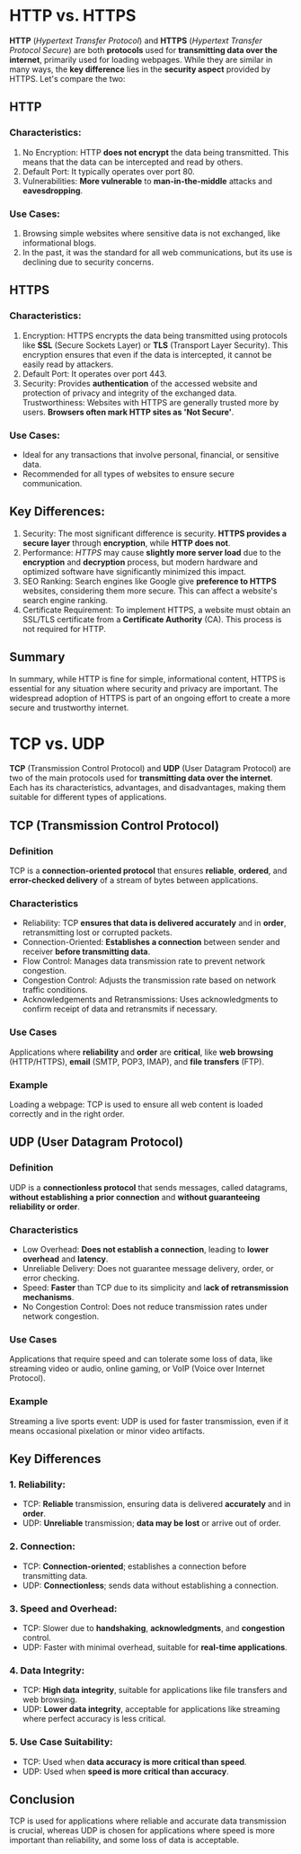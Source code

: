 # HTTP vs. HTTPS
**HTTP** (*Hypertext Transfer Protocol*) and **HTTPS** (*Hypertext Transfer Protocol Secure*) are both **protocols** used for **transmitting data over the internet**, primarily used for loading webpages. While they are similar in many ways, the **key difference** lies in the **security aspect** provided by HTTPS. Let's compare the two:

## HTTP
### Characteristics:
1. No Encryption: HTTP **does not encrypt** the data being transmitted. This means that the data can be intercepted and read by others.
2. Default Port: It typically operates over port 80.
3. Vulnerabilities: **More vulnerable** to **man-in-the-middle** attacks and **eavesdropping**.

### Use Cases:
1. Browsing simple websites where sensitive data is not exchanged, like informational blogs.
2. In the past, it was the standard for all web communications, but its use is declining due to security concerns.

## HTTPS

### Characteristics:
1. Encryption: HTTPS encrypts the data being transmitted using protocols like **SSL** (Secure Sockets Layer) or **TLS** (Transport Layer Security). This encryption ensures that even if the data is intercepted, it cannot be easily read by attackers.
2. Default Port: It operates over port 443.
3. Security: Provides **authentication** of the accessed website and protection of privacy and integrity of the exchanged data.
Trustworthiness: Websites with HTTPS are generally trusted more by users. **Browsers often mark HTTP sites as 'Not Secure'**.

### Use Cases:
- Ideal for any transactions that involve personal, financial, or sensitive data.
- Recommended for all types of websites to ensure secure communication.

## Key Differences:
1. Security: The most significant difference is security. **HTTPS provides a secure layer** through **encryption**, while **HTTP does not**.
2. Performance: *HTTPS* may cause **slightly more server load** due to the **encryption** and **decryption** process, but modern hardware and optimized software have significantly minimized this impact.
3. SEO Ranking: Search engines like Google give **preference to HTTPS** websites, considering them more secure. This can affect a website's search engine ranking.
4. Certificate Requirement: To implement HTTPS, a website must obtain an SSL/TLS certificate from a **Certificate Authority** (CA). This process is not required for HTTP.

## Summary
In summary, while HTTP is fine for simple, informational content, HTTPS is essential for any situation where security and privacy are important. The widespread adoption of HTTPS is part of an ongoing effort to create a more secure and trustworthy internet.

# TCP vs. UDP
**TCP** (Transmission Control Protocol) and **UDP** (User Datagram Protocol) are two of the main protocols used for **transmitting data over the internet**. Each has its characteristics, advantages, and disadvantages, making them suitable for different types of applications.

## TCP (Transmission Control Protocol)

### Definition
TCP is a **connection-oriented protocol** that ensures **reliable**, **ordered**, and **error-checked delivery** of a stream of bytes between applications.

### Characteristics
- Reliability: TCP **ensures that data is delivered accurately** and in **order**, retransmitting lost or corrupted packets.
- Connection-Oriented: **Establishes a connection** between sender and receiver **before transmitting data**.
- Flow Control: Manages data transmission rate to prevent network congestion.
- Congestion Control: Adjusts the transmission rate based on network traffic conditions.
- Acknowledgements and Retransmissions: Uses acknowledgments to confirm receipt of data and retransmits if necessary.

### Use Cases
Applications where **reliability** and **order** are **critical**, like **web browsing** (HTTP/HTTPS), **email** (SMTP, POP3, IMAP), and **file transfers** (FTP).

### Example
Loading a webpage: TCP is used to ensure all web content is loaded correctly and in the right order.

## UDP (User Datagram Protocol)
### Definition
UDP is a **connectionless protocol** that sends messages, called datagrams, **without establishing a prior connection** and **without guaranteeing reliability or order**.

### Characteristics
- Low Overhead: **Does not establish a connection**, leading to **lower overhead** and **latency**.
- Unreliable Delivery: Does not guarantee message delivery, order, or error checking.
- Speed: **Faster** than TCP due to its simplicity and l**ack of retransmission mechanisms**.
- No Congestion Control: Does not reduce transmission rates under network congestion.

### Use Cases
Applications that require speed and can tolerate some loss of data, like streaming video or audio, online gaming, or VoIP (Voice over Internet Protocol).

### Example
Streaming a live sports event: UDP is used for faster transmission, even if it means occasional pixelation or minor video artifacts.

## Key Differences

### 1. Reliability:

- TCP: **Reliable** transmission, ensuring data is delivered **accurately** and in **order**.
- UDP: **Unreliable** transmission; **data may be lost** or arrive out of order.

### 2. Connection:

- TCP: **Connection-oriented**; establishes a connection before transmitting data.
- UDP: **Connectionless**; sends data without establishing a connection.

### 3. Speed and Overhead:

- TCP: Slower due to **handshaking**, **acknowledgments**, and **congestion** control.
- UDP: Faster with minimal overhead, suitable for **real-time applications**.

### 4. Data Integrity:

- TCP: **High data integrity**, suitable for applications like file transfers and web browsing.
- UDP: **Lower data integrity**, acceptable for applications like streaming where perfect accuracy is less critical.

### 5. Use Case Suitability:

- TCP: Used when **data accuracy is more critical than speed**.
- UDP: Used when **speed is more critical than accuracy**.

## Conclusion
TCP is used for applications where reliable and accurate data transmission is crucial, whereas UDP is chosen for applications where speed is more important than reliability, and some loss of data is acceptable.